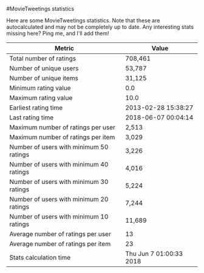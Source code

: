 #MovieTweetings statistics

Here are some MovieTweetings statistics. Note that these are autocalculated and may not be completely up to date. Any interesting stats missing here? Ping me, and I'll add them!

Metric | Value
--- | ---
Total number of ratings                 | 708,461
Number of unique users                  | 53,787
Number of unique items                  | 31,125
Minimum rating value                    | 0.0
Maximum rating value                    | 10.0
Earliest rating time                    | 2013-02-28 15:38:27
Last rating time                        | 2018-06-07 00:04:14
Maximum number of ratings per user      | 2,513
Maximum number of ratings per item      | 3,029
Number of users with minimum 50 ratings | 3,226
Number of users with minimum 40 ratings | 4,016
Number of users with minimum 30 ratings | 5,224
Number of users with minimum 20 ratings | 7,244
Number of users with minimum 10 ratings | 11,689
Average number of ratings per user      | 13
Average number of ratings per item      | 23
Stats calculation time                  | Thu Jun  7 01:00:33 2018

